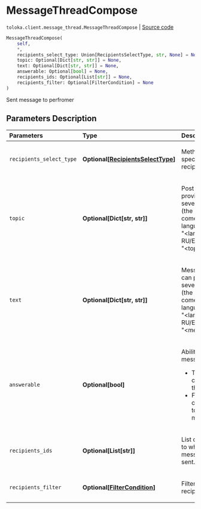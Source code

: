 # MessageThreadCompose
`toloka.client.message_thread.MessageThreadCompose` | [Source code](https://github.com/Toloka/toloka-kit/blob/v0.1.26/src/client/message_thread.py#L171)

```python
MessageThreadCompose(
    self,
    *,
    recipients_select_type: Union[RecipientsSelectType, str, None] = None,
    topic: Optional[Dict[str, str]] = None,
    text: Optional[Dict[str, str]] = None,
    answerable: Optional[bool] = None,
    recipients_ids: Optional[List[str]] = None,
    recipients_filter: Optional[FilterCondition] = None
)
```

Sent message to perfromer

## Parameters Description

| Parameters | Type | Description |
| :----------| :----| :-----------|
`recipients_select_type`|**Optional\[[RecipientsSelectType](toloka.client.message_thread.RecipientsSelectType.md)\]**|<p>Method for specifying recipients</p>
`topic`|**Optional\[Dict\[str, str\]\]**|<p>Post title. You can provide a title in several languages (the message will come in the user&#x27;s language). Format: &quot;&lt;language RU/EN/TR/ID/FR&gt;&quot;: &quot;&lt;topic text&gt;&quot;.</p>
`text`|**Optional\[Dict\[str, str\]\]**|<p>Message text. You can provide text in several languages (the message will come in the user&#x27;s language). Format: &quot;&lt;language RU/EN/TR/ID/FR&gt;&quot;: &quot;&lt;message text&gt;&quot;.</p>
`answerable`|**Optional\[bool\]**|<p>Ability to reply to a message:<ul><li>True — Users can respond to the message.</li><li>False — Users can&#x27;t respond to the message.</li></ul></p>
`recipients_ids`|**Optional\[List\[str\]\]**|<p>List of IDs of users to whom the message will be sent.</p>
`recipients_filter`|**Optional\[[FilterCondition](toloka.client.filter.FilterCondition.md)\]**|<p>Filter to select recipients.</p>
